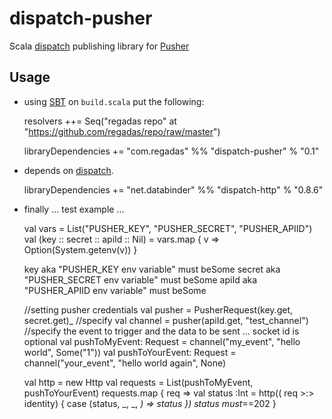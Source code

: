 dispatch-pusher
===============

Scala [dispatch](https://github.com/dispatch/dispatch) publishing library for [Pusher](http://pusher.com)

## Usage

 * using [SBT](https://github.com/harrah/xsbt) on `build.scala` put the following:

    resolvers ++= Seq("regadas repo" at "https://github.com/regadas/repo/raw/master")

    libraryDependencies += "com.regadas" %% "dispatch-pusher" % "0.1"
    
 * depends on [dispatch](https://github.com/dispatch/dispatch).
 
    libraryDependencies += "net.databinder" %% "dispatch-http" % "0.8.6"
    
 * finally ... test example ...
 
    val vars = List("PUSHER_KEY", "PUSHER_SECRET", "PUSHER_APIID")
    val (key :: secret :: apiId :: Nil) = vars.map { v => Option(System.getenv(v)) }

    key aka "PUSHER_KEY env variable" must beSome
    secret aka "PUSHER_SECRET env variable" must beSome
    apiId aka "PUSHER_APIID env variable" must beSome

    //setting pusher credentials
    val pusher = PusherRequest(key.get, secret.get)_
    //specify
    val channel = pusher(apiId.get, "test_channel")
    //specify the event to trigger and the data to be sent ... socket id is optional
    val pushToMyEvent: Request = channel("my_event", "hello world", Some("1"))
    val pushToYourEvent: Request = channel("your_event", "hello world again", None)

    val http = new Http
    val requests = List(pushToMyEvent, pushToYourEvent)
    requests.map { req =>
      val status :Int = http(( req >:> identity) {
        case (status, _, _, _) => status
      })
      status must_==202
    }